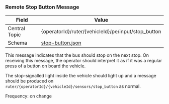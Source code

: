 ### Remote Stop Button Message
| Field         | Value                                               |
|---------------|-----------------------------------------------------|
| Central Topic | {operatorId}/ruter/{vehicleId}/pe/input/stop_button |
| Schema        | [ stop-button.json ](json-schemas/stop-button.json) |

This message indicates that the bus should stop on the next stop. On receiving this message, the operator should interpret 
it as if it was a regular press of a button on board the vehicle.

The stop-signalled light inside the vehicle should light up and a message should be produced on 
`ruter/{operatorId}/{vehicleId}/sensors/stop_button` as normal.

Frequency: on change